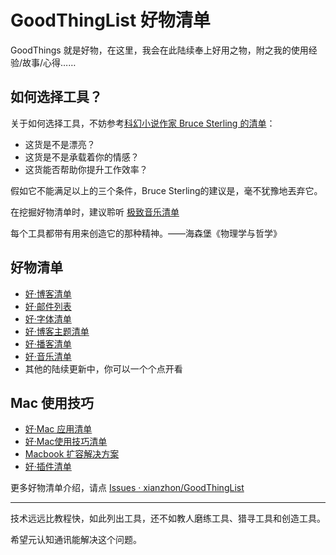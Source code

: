 # GoodThingList 好物清单


GoodThings 就是好物，在这里，我会在此陆续奉上好用之物，附之我的使用经验/故事/心得……

## 如何选择工具？

关于如何选择工具，不妨参考[科幻小说作家 Bruce Sterling 的清单](http://www.tonyyet.com/tools)：

- 这货是不是漂亮？
- 这货是不是承载着你的情感？
- 这货能否帮助你提升工作效率？

假如它不能满足以上的三个条件，Bruce Sterling的建议是，毫不犹豫地丟弃它。

在挖掘好物清单时，建议聆听 [极致音乐清单](http://www.xiami.com/search/album/?spm=a1z1s.3521865.23309985.3.eDI0b6&key=The+Essential+Masterpieces)

每个工具都带有用来创造它的那种精神。——海森堡《物理学与哲学》


## 好物清单

- [好·博客清单](https://github.com/xianzhon/GoodThingList/blob/master/GoodBlogList.md)
- [好·邮件列表](https://github.com/xianzhon/GoodThingList/blob/master/GoodMailList.md)
- [好·字体清单](https://github.com/xianzhon/GoodThingList/blob/master/GoodFontList.md)
- [好·博客主题清单](https://github.com/xianzhon/GoodThingList/blob/master/GoodJekyllBlogList.md)
- [好·播客清单](https://github.com/xianzhon/GoodThingList/blob/master/GoodPodcastList.md)
- [好·音乐清单](https://github.com/xianzhon/GoodThingList/blob/master/GoodMusicList.md)
- 其他的陆续更新中，你可以一个个点开看

## Mac 使用技巧

* [好·Mac 应用清单](https://github.com/xianzhon/GoodThingList/blob/master/GoodMacAppList.md)
* [好·Mac使用技巧清单](https://github.com/xianzhon/GoodThingList/blob/master/GoodMacSkillList.md)
* [Macbook 扩容解决方案](https://github.com/xianzhon/GoodThingList/blob/master/MacbookProSSDUpdate.md)
* [好·插件清单](https://github.com/xianzhon/GoodThingList/blob/master/GoodChromePluginList.md)


更多好物清单介绍，请点 [Issues · xianzhon/GoodThingList](https://github.com/xianzhon/GoodThingList/issues)


----

技术远远比教程快，如此列出工具，还不如教人磨练工具、猎寻工具和创造工具。

希望元认知通讯能解决这个问题。

